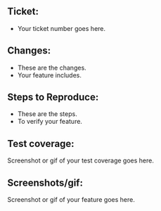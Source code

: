 ## Ticket:
- Your ticket number goes here.

## Changes:
- These are the changes.
- Your feature includes.

## Steps to Reproduce:
- These are the steps.
- To verify your feature.

## Test coverage:
Screenshot or gif of your test coverage goes here.

## Screenshots/gif:
Screenshot or gif of your feature goes here.